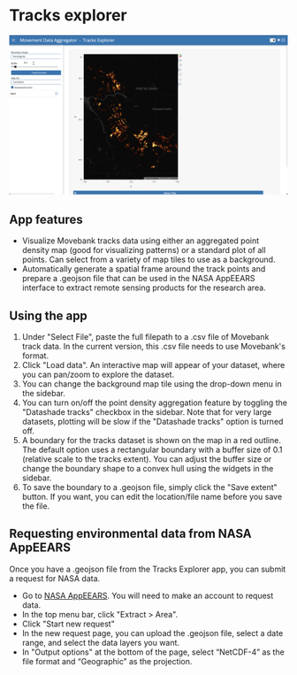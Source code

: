# Tracks explorer

![tracks_explorer](../images/tracks_explorer.png)
## App features

- Visualize Movebank tracks data using either an aggregated point density map (good for visualizing patterns) or a
standard plot of all points. Can select from a variety of map tiles to use as a background.
- Automatically generate a spatial frame around the track points and prepare a .geojson file that can be used in the
NASA AppEEARS interface to extract remote sensing products for the research area.

## Using the app
1. Under "Select File", paste the full filepath to a .csv file of Movebank track data. In the current version, this .csv
file needs to use Movebank's format.
2. Click "Load data". An interactive map will appear of your dataset, where you can pan/zoom to explore the dataset.
3. You can change the background map tile using the drop-down menu in the sidebar.
4. You can turn on/off the point density aggregation feature by toggling the "Datashade tracks" checkbox in the sidebar.
Note that for very large datasets, plotting will be slow if the "Datashade tracks" option is turned off.
5. A boundary for the tracks dataset is shown on the map in a red outline. The default option uses a rectangular
boundary with a buffer size of 0.1 (relative scale to the tracks extent). You can adjust the buffer size or change the
boundary shape to a convex hull using the widgets in the sidebar.
6. To save the boundary to a .geojson file, simply click the "Save extent" button. If you want, you can edit the
location/file name before you save the file.


## Requesting environmental data from NASA AppEEARS

Once you have a .geojson file from the Tracks Explorer app, you can submit a request for NASA data.
- Go to [NASA AppEEARS](https://appeears.earthdatacloud.nasa.gov). You will need to make an account to request data.
- In the top menu bar, click "Extract > Area".
- Click "Start new request"
- In the new request page, you can upload the .geojson file, select a date range, and select the data layers you want.
- In "Output options" at the bottom of the page, select “NetCDF-4” as the file format and “Geographic” as the projection.